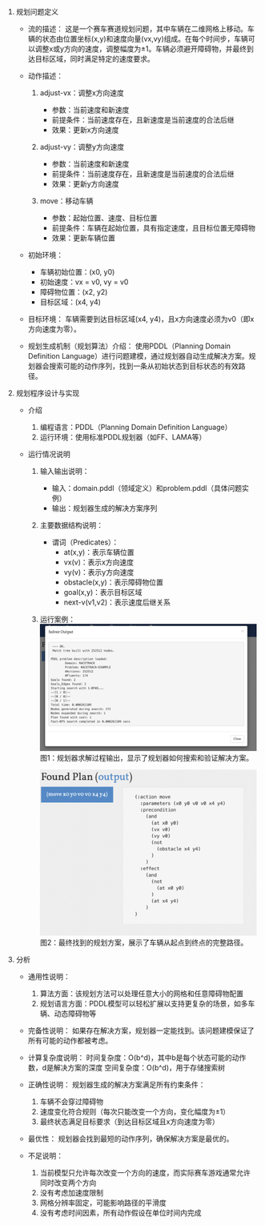 1. 规划问题定义
    - 流的描述：
      这是一个赛车赛道规划问题，其中车辆在二维网格上移动。车辆的状态由位置坐标(x,y)和速度向量(vx,vy)组成。在每个时间步，车辆可以调整x或y方向的速度，调整幅度为±1。车辆必须避开障碍物，并最终到达目标区域，同时满足特定的速度要求。

    - 动作描述：
      1. adjust-vx：调整x方向速度
         - 参数：当前速度和新速度
         - 前提条件：当前速度存在，且新速度是当前速度的合法后继
         - 效果：更新x方向速度
      
      2. adjust-vy：调整y方向速度
         - 参数：当前速度和新速度
         - 前提条件：当前速度存在，且新速度是当前速度的合法后继
         - 效果：更新y方向速度
      
      3. move：移动车辆
         - 参数：起始位置、速度、目标位置
         - 前提条件：车辆在起始位置，具有指定速度，且目标位置无障碍物
         - 效果：更新车辆位置

    - 初始环境：
      - 车辆初始位置：(x0, y0)
      - 初始速度：vx = v0, vy = v0
      - 障碍物位置：(x2, y2)
      - 目标区域：(x4, y4)

    - 目标环境：
      车辆需要到达目标区域(x4, y4)，且x方向速度必须为v0（即x方向速度为零）。

    - 规划生成机制（规划算法）介绍：
      使用PDDL（Planning Domain Definition Language）进行问题建模，通过规划器自动生成解决方案。规划器会搜索可能的动作序列，找到一条从初始状态到目标状态的有效路径。

2. 规划程序设计与实现
    - 介绍
        1. 编程语言：PDDL（Planning Domain Definition Language）
        2. 运行环境：使用标准PDDL规划器（如FF、LAMA等）

    - 运行情况说明
        1. 输入输出说明：
           - 输入：domain.pddl（领域定义）和problem.pddl（具体问题实例）
           - 输出：规划器生成的解决方案序列

        2. 主要数据结构说明：
           - 谓词（Predicates）：
             * at(x,y)：表示车辆位置
             * vx(v)：表示x方向速度
             * vy(v)：表示y方向速度
             * obstacle(x,y)：表示障碍物位置
             * goal(x,y)：表示目标区域
             * next-v(v1,v2)：表示速度后继关系

        3. 运行案例：
           ![规划器输出结果](./solver-output.png)
           图1：规划器求解过程输出，显示了规划器如何搜索和验证解决方案。

           ![找到的规划方案](./found-plan.png)
           图2：最终找到的规划方案，展示了车辆从起点到终点的完整路径。

3. 分析
    - 通用性说明：
      1. 算法方面：该规划方法可以处理任意大小的网格和任意障碍物配置
      2. 规划语言方面：PDDL模型可以轻松扩展以支持更复杂的场景，如多车辆、动态障碍物等

    - 完备性说明：
      如果存在解决方案，规划器一定能找到。该问题建模保证了所有可能的动作都被考虑。

    - 计算复杂度说明：
      时间复杂度：O(b^d)，其中b是每个状态可能的动作数，d是解决方案的深度
      空间复杂度：O(b^d)，用于存储搜索树

    - 正确性说明：
      规划器生成的解决方案满足所有约束条件：
      1. 车辆不会穿过障碍物
      2. 速度变化符合规则（每次只能改变一个方向，变化幅度为±1）
      3. 最终状态满足目标要求（到达目标区域且x方向速度为零）

    - 最优性：
      规划器会找到最短的动作序列，确保解决方案是最优的。

    - 不足说明：
      1. 当前模型只允许每次改变一个方向的速度，而实际赛车游戏通常允许同时改变两个方向
      2. 没有考虑加速度限制
      3. 网格分辨率固定，可能影响路径的平滑度
      4. 没有考虑时间因素，所有动作假设在单位时间内完成 